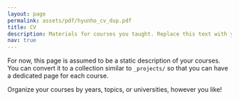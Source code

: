 ```yaml
---
layout: page
permalink: assets/pdf/hyunho_cv_dup.pdf
title: CV
description: Materials for courses you taught. Replace this text with your description.
nav: true
---
```


For now, this page is assumed to be a static description of your courses. You can convert it to a collection similar to `_projects/` so that you can have a dedicated page for each course.

Organize your courses by years, topics, or universities, however you like!
